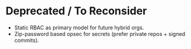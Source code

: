 # Deprecated / To Reconsider
- Static RBAC as primary model for future hybrid orgs.
- Zip-password based opsec for secrets (prefer private repos + signed commits).

